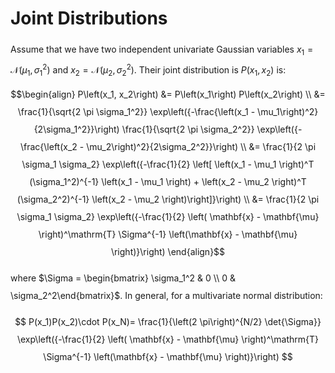 <style> 
  p {line-height: 2;}
  ul {line-height: 2;}
</style>

# Joint Distributions

Assume that we have two independent univariate Gaussian variables $x_1=\mathcal{N}\left(\mu_1, \sigma^2_1 \right)$
and $x_2=\mathcal{N}\left(\mu_2, \sigma^2_2 \right)$. Their joint distribution is $P\left(x_1, x_2\right)$ is:
$$\begin{align}
P\left(x_1, x_2\right) &= P\left(x_1\right) P\left(x_2\right) \\ &=
\frac{1}{\sqrt{2 \pi \sigma_1^2}} \exp\left({-\frac{\left(x_1 - \mu_1\right)^2}{2\sigma_1^2}}\right)
\frac{1}{\sqrt{2 \pi \sigma_2^2}} \exp\left({-\frac{\left(x_2 - \mu_2\right)^2}{2\sigma_2^2}}\right) \\ &=
\frac{1}{2 \pi \sigma_1 \sigma_2} \exp\left({-\frac{1}{2} \left[ \left(x_1 - \mu_1 \right)^T (\sigma_1^2)^{-1} \left(x_1 - \mu_1 \right) + \left(x_2 - \mu_2 \right)^T (\sigma_2^2)^{-1} \left(x_2 - \mu_2 \right)\right]}\right) \\ &=
\frac{1}{2 \pi \sigma_1 \sigma_2} \exp\left({-\frac{1}{2} \left( \mathbf{x} - \mathbf{\mu} \right)^\mathrm{T} \Sigma^{-1} \left(\mathbf{x} - \mathbf{\mu} \right)}\right)
\end{align}$$

where $\Sigma = \begin{bmatrix} \sigma_1^2 & 0 \\ 0 & \sigma_2^2\end{bmatrix}$. In general, for a multivariate normal
distribution:

$$
P(x_1)P(x_2)\cdot P(x_N)=
\frac{1}{\left(2 \pi\right)^{N/2} \det{\Sigma}}
\exp\left({-\frac{1}{2} \left( \mathbf{x} - \mathbf{\mu} \right)^\mathrm{T} \Sigma^{-1} \left(\mathbf{x} - \mathbf{\mu} \right)}\right)
$$